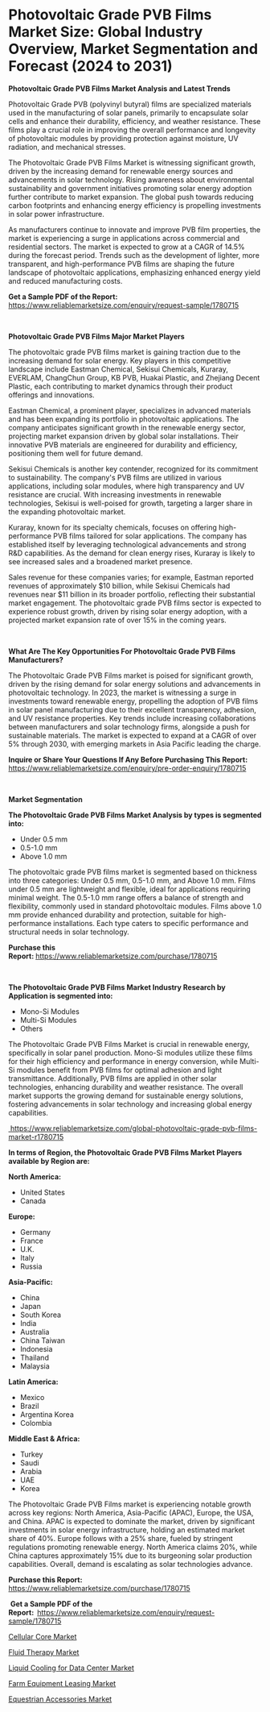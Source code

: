 <p><h1>Photovoltaic Grade PVB Films Market Size: Global Industry Overview, Market Segmentation and Forecast (2024 to 2031)</h1></p><p><strong>Photovoltaic Grade PVB Films Market Analysis and Latest Trends</strong></p>
<p><p>Photovoltaic Grade PVB (polyvinyl butyral) films are specialized materials used in the manufacturing of solar panels, primarily to encapsulate solar cells and enhance their durability, efficiency, and weather resistance. These films play a crucial role in improving the overall performance and longevity of photovoltaic modules by providing protection against moisture, UV radiation, and mechanical stresses.</p><p>The Photovoltaic Grade PVB Films Market is witnessing significant growth, driven by the increasing demand for renewable energy sources and advancements in solar technology. Rising awareness about environmental sustainability and government initiatives promoting solar energy adoption further contribute to market expansion. The global push towards reducing carbon footprints and enhancing energy efficiency is propelling investments in solar power infrastructure.</p><p>As manufacturers continue to innovate and improve PVB film properties, the market is experiencing a surge in applications across commercial and residential sectors. The market is expected to grow at a CAGR of 14.5% during the forecast period. Trends such as the development of lighter, more transparent, and high-performance PVB films are shaping the future landscape of photovoltaic applications, emphasizing enhanced energy yield and reduced manufacturing costs.</p></p>
<p><strong>Get a Sample PDF of the Report:&nbsp;</strong> <a href="https://www.reliablemarketsize.com/enquiry/request-sample/1780715?utm_campaign=1897&utm_medium=2&utm_source=Github&utm_content=ia&utm_term=20122024&utm_id=photovoltaic-grade-pvb-films">https://www.reliablemarketsize.com/enquiry/request-sample/1780715</a></p>
<p>&nbsp;</p>
<p><strong>Photovoltaic Grade PVB Films Major Market Players</strong></p>
<p><p>The photovoltaic grade PVB films market is gaining traction due to the increasing demand for solar energy. Key players in this competitive landscape include Eastman Chemical, Sekisui Chemicals, Kuraray, EVERLAM, ChangChun Group, KB PVB, Huakai Plastic, and Zhejiang Decent Plastic, each contributing to market dynamics through their product offerings and innovations.</p><p>Eastman Chemical, a prominent player, specializes in advanced materials and has been expanding its portfolio in photovoltaic applications. The company anticipates significant growth in the renewable energy sector, projecting market expansion driven by global solar installations. Their innovative PVB materials are engineered for durability and efficiency, positioning them well for future demand.</p><p>Sekisui Chemicals is another key contender, recognized for its commitment to sustainability. The company's PVB films are utilized in various applications, including solar modules, where high transparency and UV resistance are crucial. With increasing investments in renewable technologies, Sekisui is well-poised for growth, targeting a larger share in the expanding photovoltaic market.</p><p>Kuraray, known for its specialty chemicals, focuses on offering high-performance PVB films tailored for solar applications. The company has established itself by leveraging technological advancements and strong R&D capabilities. As the demand for clean energy rises, Kuraray is likely to see increased sales and a broadened market presence.</p><p>Sales revenue for these companies varies; for example, Eastman reported revenues of approximately $10 billion, while Sekisui Chemicals had revenues near $11 billion in its broader portfolio, reflecting their substantial market engagement. The photovoltaic grade PVB films sector is expected to experience robust growth, driven by rising solar energy adoption, with a projected market expansion rate of over 15% in the coming years.</p></p>
<p>&nbsp;</p>
<p><strong>What Are The Key Opportunities For Photovoltaic Grade PVB Films Manufacturers?</strong></p>
<p><p>The Photovoltaic Grade PVB Films market is poised for significant growth, driven by the rising demand for solar energy solutions and advancements in photovoltaic technology. In 2023, the market is witnessing a surge in investments toward renewable energy, propelling the adoption of PVB films in solar panel manufacturing due to their excellent transparency, adhesion, and UV resistance properties. Key trends include increasing collaborations between manufacturers and solar technology firms, alongside a push for sustainable materials. The market is expected to expand at a CAGR of over 5% through 2030, with emerging markets in Asia Pacific leading the charge.</p></p>
<p><strong>Inquire or Share Your Questions If Any Before Purchasing This Report:</strong> <a href="https://www.reliablemarketsize.com/enquiry/pre-order-enquiry/1780715?utm_campaign=1897&utm_medium=2&utm_source=Github&utm_content=ia&utm_term=20122024&utm_id=photovoltaic-grade-pvb-films">https://www.reliablemarketsize.com/enquiry/pre-order-enquiry/1780715</a></p>
<p>&nbsp;</p>
<p><strong>Market Segmentation</strong></p>
<p><strong>The Photovoltaic Grade PVB Films Market Analysis by types is segmented into:</strong></p>
<p><ul><li>Under 0.5 mm</li><li>0.5-1.0 mm</li><li>Above 1.0 mm</li></ul></p>
<p><p>The photovoltaic grade PVB films market is segmented based on thickness into three categories: Under 0.5 mm, 0.5-1.0 mm, and Above 1.0 mm. Films under 0.5 mm are lightweight and flexible, ideal for applications requiring minimal weight. The 0.5-1.0 mm range offers a balance of strength and flexibility, commonly used in standard photovoltaic modules. Films above 1.0 mm provide enhanced durability and protection, suitable for high-performance installations. Each type caters to specific performance and structural needs in solar technology.</p></p>
<p><strong>Purchase this Report:&nbsp;</strong><a href="https://www.reliablemarketsize.com/purchase/1780715?utm_campaign=1897&utm_medium=2&utm_source=Github&utm_content=ia&utm_term=20122024&utm_id=photovoltaic-grade-pvb-films">https://www.reliablemarketsize.com/purchase/1780715</a></p>
<p>&nbsp;</p>
<p><strong>The Photovoltaic Grade PVB Films Market Industry Research by Application is segmented into:</strong></p>
<p><ul><li>Mono-Si Modules</li><li>Multi-Si Modules</li><li>Others</li></ul></p>
<p><p>The Photovoltaic Grade PVB Films Market is crucial in renewable energy, specifically in solar panel production. Mono-Si modules utilize these films for their high efficiency and performance in energy conversion, while Multi-Si modules benefit from PVB films for optimal adhesion and light transmittance. Additionally, PVB films are applied in other solar technologies, enhancing durability and weather resistance. The overall market supports the growing demand for sustainable energy solutions, fostering advancements in solar technology and increasing global energy capabilities.</p></p>
<p><a href="https://www.reliablemarketsize.com/global-photovoltaic-grade-pvb-films-market-r1780715?utm_campaign=1897&utm_medium=2&utm_source=Github&utm_content=ia&utm_term=20122024&utm_id=photovoltaic-grade-pvb-films">&nbsp;https://www.reliablemarketsize.com/global-photovoltaic-grade-pvb-films-market-r1780715</a></p>
<p><strong>In terms of Region, the Photovoltaic Grade PVB Films Market Players available by Region are:</strong></p>
<p>
    <p> <strong> North America: </strong>
        <ul>
            <li>United States</li>
            <li>Canada</li>
        </ul>
        </p> 
    <p> <strong> Europe: </strong>
        <ul>
            <li>Germany</li>
            <li>France</li>
            <li>U.K.</li>
            <li>Italy</li>
            <li>Russia</li>
        </ul>
        </p> 
    <p> <strong> Asia-Pacific: </strong>
        <ul>
            <li>China</li>
            <li>Japan</li>
            <li>South Korea</li>
            <li>India</li>
            <li>Australia</li>
            <li>China Taiwan</li>
            <li>Indonesia</li>
            <li>Thailand</li>
            <li>Malaysia</li>
        </ul>
        </p> 
    <p> <strong> Latin America: </strong>
        <ul>
            <li>Mexico</li>
            <li>Brazil</li>
            <li>Argentina Korea</li>
            <li>Colombia</li>
        </ul>
        </p> 
    <p> <strong> Middle East & Africa: </strong>
        <ul>
            <li>Turkey</li>
            <li>Saudi</li>
            <li>Arabia</li>
            <li>UAE</li>
            <li>Korea</li>
        </ul>
    </p>
    </p>
<p><p>The Photovoltaic Grade PVB Films market is experiencing notable growth across key regions: North America, Asia-Pacific (APAC), Europe, the USA, and China. APAC is expected to dominate the market, driven by significant investments in solar energy infrastructure, holding an estimated market share of 40%. Europe follows with a 25% share, fueled by stringent regulations promoting renewable energy. North America claims 20%, while China captures approximately 15% due to its burgeoning solar production capabilities. Overall, demand is escalating as solar technologies advance.</p></p>
<p><strong>Purchase this Report: </strong><a href="https://www.reliablemarketsize.com/purchase/1780715?utm_campaign=1897&utm_medium=2&utm_source=Github&utm_content=ia&utm_term=20122024&utm_id=photovoltaic-grade-pvb-films">https://www.reliablemarketsize.com/purchase/1780715</a></p>
<p>&nbsp;<strong>Get a Sample PDF of the Report:&nbsp;&nbsp;</strong><a href="https://www.reliablemarketsize.com/enquiry/request-sample/1780715?utm_campaign=1897&utm_medium=2&utm_source=Github&utm_content=ia&utm_term=20122024&utm_id=photovoltaic-grade-pvb-films">https://www.reliablemarketsize.com/enquiry/request-sample/1780715</a></p>
<p><strong></strong></p>
<p><p><a href="https://www.linkedin.com/pulse/market-leaders-laggards-global-cellular-core-trends-forecast-gvrqe?utm_campaign=1897&utm_medium=2&utm_source=Github&utm_content=ia&utm_term=20122024&utm_id=photovoltaic-grade-pvb-films">Cellular Core Market</a></p><p><a href="https://www.linkedin.com/pulse/broad-overview-fluid-therapy-market-size-industry-growth-lkyne?utm_campaign=1897&utm_medium=2&utm_source=Github&utm_content=ia&utm_term=20122024&utm_id=photovoltaic-grade-pvb-films">Fluid Therapy Market</a></p><p><a href="https://github.com/ChiragRP21/Market-Research-Report-List-6/blob/main/liquid-cooling-for-data-center-market.md?utm_campaign=1897&utm_medium=2&utm_source=Github&utm_content=ia&utm_term=20122024&utm_id=photovoltaic-grade-pvb-films">Liquid Cooling for Data Center Market</a></p><p><a href="https://www.linkedin.com/pulse/farm-equipment-leasing-market-size-forecasted-92-cagr-from-u2v0e?utm_campaign=1897&utm_medium=2&utm_source=Github&utm_content=ia&utm_term=20122024&utm_id=photovoltaic-grade-pvb-films">Farm Equipment Leasing Market</a></p><p><a href="https://www.linkedin.com/pulse/global-equestrian-accessories-market-forecast-2024-2031-z5l7e?utm_campaign=1897&utm_medium=2&utm_source=Github&utm_content=ia&utm_term=20122024&utm_id=photovoltaic-grade-pvb-films">Equestrian Accessories Market</a></p></p>